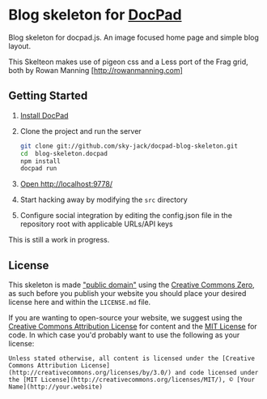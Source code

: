 # Blog skeleton for [DocPad](https://github.com/bevry/docpad)
Blog skeleton for docpad.js. An image focused home page and simple blog layout.


This Skelteon makes use of pigeon css and a Less port of the Frag grid, both by Rowan Manning [http://rowanmanning.com]

## Getting Started

1. [Install DocPad](https://github.com/bevry/docpad)

1. Clone the project and run the server

	``` bash
	git clone git://github.com/sky-jack/docpad-blog-skeleton.git
	cd  blog-skeleton.docpad
	npm install
	docpad run
	```

1. [Open http://localhost:9778/](http://localhost:9778/)

2. Start hacking away by modifying the `src` directory

3. Configure social integration by editing the config.json file in the repository root with applicable URLs/API keys


This is still a work in progress. 


## License

This skeleton is made ["public domain"](http://en.wikipedia.org/wiki/Public_domain) using the [Creative Commons Zero](http://creativecommons.org/publicdomain/zero/1.0/), as such before you publish your website you should place your desired license here and within the `LICENSE.md` file.

If you are wanting to open-source your website, we suggest using the [Creative Commons Attribution License](http://creativecommons.org/licenses/by/3.0/) for content and the [MIT License](http://creativecommons.org/licenses/MIT/) for code. In which case you'd probably want to use the following as your license:

	Unless stated otherwise, all content is licensed under the [Creative Commons Attribution License](http://creativecommons.org/licenses/by/3.0/) and code licensed under the [MIT License](http://creativecommons.org/licenses/MIT/), © [Your Name](http://your.website)
